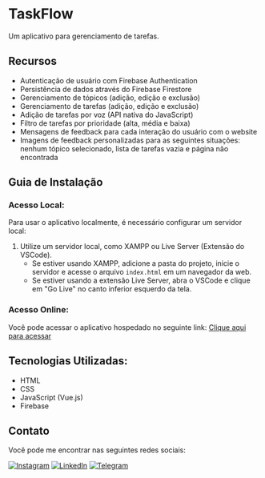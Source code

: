 # TaskFlow

Um aplicativo para gerenciamento de tarefas.

## Recursos

- Autenticação de usuário com Firebase Authentication
- Persistência de dados através do Firebase Firestore
- Gerenciamento de tópicos (adição, edição e exclusão)
- Gerenciamento de tarefas (adição, edição e exclusão)
- Adição de tarefas por voz (API nativa do JavaScript)
- Filtro de tarefas por prioridade (alta, média e baixa)
- Mensagens de feedback para cada interação do usuário com o website
- Imagens de feedback personalizadas para as seguintes situações: nenhum tópico selecionado, lista de tarefas vazia e página não encontrada

## Guia de Instalação

### Acesso Local:

Para usar o aplicativo localmente, é necessário configurar um servidor local:

1. Utilize um servidor local, como XAMPP ou Live Server (Extensão do VSCode).
   - Se estiver usando XAMPP, adicione a pasta do projeto, inicie o servidor e acesse o arquivo `index.html` em um navegador da web.
   - Se estiver usando a extensão Live Server, abra o VSCode e clique em "Go Live" no canto inferior esquerdo da tela.

### Acesso Online:

Você pode acessar o aplicativo hospedado no seguinte link: [Clique aqui para acessar](https://tasks-manager-woad.vercel.app/)

## Tecnologias Utilizadas:

* HTML
* CSS
* JavaScript (Vue.js)
* Firebase

## Contato

Você pode me encontrar nas seguintes redes sociais:

[![Instagram](https://img.shields.io/badge/Instagram-E4405F?style=for-the-badge&logo=instagram&logoColor=white)](https://www.instagram.com/leandroadrian_/)
[![LinkedIn](https://img.shields.io/badge/LinkedIn-0077B5?style=for-the-badge&logo=linkedin&logoColor=white)](https://www.linkedin.com/in/leandro-adrian)
[![Telegram](https://img.shields.io/badge/Telegram-2CA5E0?style=for-the-badge&logo=telegram&logoColor=white)](https://t.me/LeandroAdrian)
